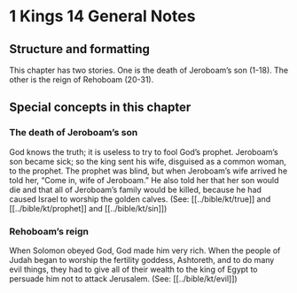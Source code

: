 # 1 Kings 14 General Notes
## Structure and formatting

This chapter has two stories. One is the death of Jeroboam’s son (1-18). The other is the reign of Rehoboam (20-31).

## Special concepts in this chapter

### The death of Jeroboam’s son
God knows the truth; it is useless to try to fool God’s prophet. Jeroboam’s son became sick; so the king sent his wife, disguised as a common woman, to the prophet. The prophet was blind, but when Jeroboam’s wife arrived he told her, “Come in, wife of Jeroboam.” He also told her that her son would die and that all of Jeroboam’s family would be killed, because he had caused Israel to worship the golden calves. (See: [[../bible/kt/true]] and [[../bible/kt/prophet]] and [[../bible/kt/sin]])

### Rehoboam’s reign
When Solomon obeyed God, God made him very rich. When the people of Judah began to worship the fertility goddess, Ashtoreth, and to do many evil things, they had to give all of their wealth to the king of Egypt to persuade him not to attack Jerusalem. (See: [[../bible/kt/evil]])